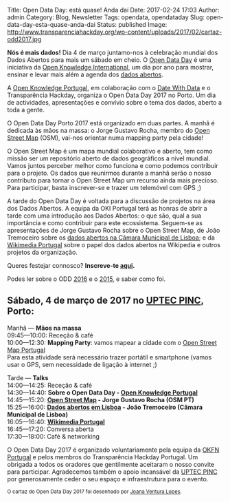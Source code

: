 Title: Open Data Day: está quase! Anda daí
Date: 2017-02-24 17:03
Author: admin
Category: Blog, Newsletter
Tags: opendata, opendataday
Slug: open-data-day-esta-quase-anda-dai
Status: published
Image: http://www.transparenciahackday.org/wp-content/uploads/2017/02/cartaz-odd2017.jpg

**Nós é mais dados!** Dia 4 de março juntamo-nos à celebração mundial dos Dados Abertos para mais um sábado em cheio. O [Open Data Day](http://opendataday.org/) é uma iniciativa da [Open Knowledge International](http://okfn.org/), um dia por ano para mostrar, ensinar e levar mais além a agenda dos [dados abertos](https://pt.wikipedia.org/wiki/Dados_abertos).

A [Open Knowledge Portugal](http://opendataday.org/), em colaboração com o [Date With Data](http://datewithdata.pt/) e o Transparência Hackday, organiza o Open Data Day 2017 no Porto. Um dia de actividades, apresentações e convívio sobre o tema dos dados, aberto a toda a gente.

O Open Data Day Porto 2017 está organizado em duas partes. A manhã é dedicada às mãos na massa: o Jorge Gustavo Rocha, membro do [Open Street Map](https://www.openstreetmap.org/) (OSM), vai-nos orientar numa mapping party pela cidade!

O Open Street Map é um mapa mundial colaborativo e aberto, tem como missão ser um repositório aberto de dados geográficos a nível mundial. Vamos juntos perceber melhor como funciona e como podemos contribuir para o projeto. Os dados que reunirmos durante a manhã serão o nosso contributo para tornar o Open Street Map um recurso ainda mais precioso. Para participar, basta inscrever-se e trazer um telemóvel com GPS ;)

A tarde do Open Data Day é voltada para a discussão de projetos na área dos Dados Abertos. A equipa da OKI Portugal terá as honras de abrir a tarde com uma introdução aos Dados Abertos: o que são, qual a sua importância e como contribuir para este ecossistema. Seguem-se as apresentações de Jorge Gustavo Rocha sobre o Open Street Map, de João Tremoceiro sobre os [dados abertos na Câmara Municipal de Lisboa](http://dadosabertos.cm-lisboa.pt/); e da [Wikimedia Portugal](http://wikimedia.pt/Wikimedia_Portugal) sobre o papel dos dados abertos na Wikipedia e outros projetos da organização.

Queres festejar connosco? **Inscreve-te [aqui](https://www.eventbrite.com/e/open-data-day-porto-tickets-15237985224).**

Podes ler sobre o ODD [2016](http://www.transparenciahackday.org/2016/03/open-data-day-portugal-2016) e o [2015](http://www.transparenciahackday.org/2015/03/open-data-day-2015-o-rescaldo), e saber como foi.

Sábado, 4 de março de 2017 no [UPTEC PINC](http://www.openstreetmap.org/?mlat=41.15137&mlon=-8.61555#map=19/41.15138/-8.61555), Porto:
--------------------------------------------------------------------------------------------------------------------------------------

Manhã — **Mãos na massa**  
09:45—10:00: Receção & café  
10:00—12:30: **Mapping Party**: vamos mapear a cidade com o [Open Street Map Portugal](http://openstreetmap.pt/)  
Para esta atividade será necessário trazer portátil e smartphone (vamos usar o GPS, sem necessidade de ligação à internet ;)

Tarde — **Talks**  
14:00—14:25: Receção & café  
14:30—14:40: **Sobre o Open Data Day - [Open Knowledge Portugal](https://okfn.org/network/portugal/)**  
14:45—15:20: **[Open Street Map](https://www.openstreetmap.org/) - Jorge Gustavo Rocha (OSM PT)**  
15:25—16:00: **[Dados abertos em Lisboa](http://dadosabertos.cm-lisboa.pt/) - João Tremoceiro (Câmara Municipal de Lisboa)**  
16:05—16:40: **[Wikimedia Portugal](http://wikimedia.pt/Wikimedia_Portugal)**  
16:45—17:20: Conversa aberta  
17:30—18:00: Café & networking

O Open Data Day 2017 é organizado voluntariamente pela equipa da [OKFN Portugal](https://okfn.org/network/portugal/) e pelos membros do Transparência Hackday Portugal. Um obrigada a todos os oradores que gentilmente aceitaram o nosso convite para participar. Agradecemos também o apoio incansável da [UPTEC PINC](http://uptec.up.pt/uptec/polo-das-industrias-criativas) por generosamente ceder o seu espaço e infraestrutura para o evento.

<small>O cartaz do Open Data Day 2017 foi desenhado por [Joana Ventura Lopes](https://www.behance.net/joanavl).</small>
